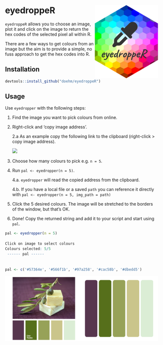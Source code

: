 
# eyedroppeR <img src='dev/images/hex1.png' align="right" height="240" />

`eyedroppeR` allows you to choose an image, plot it and click on the
image to return the hex codes of the selected pixel all within R.

There are a few ways to get colours from an image but the aim is to
provide a simple, no fuss approach to get the hex codes into R.

## Installation

``` r
devtools::install_github("doehm/eyedroppeR")
```

## Usage

Use `eyedropper` with the following steps:

1.  Find the image you want to pick colours from online.

2.  Right-click and ‘copy image address’.

    2.a As an example copy the following link to the clipboard
    (right-click \> copy image address).

    <img src='https://colorpalettes.net/wp-content/uploads/2015/05/cvetovaya-palitra-1781.png' />

3.  Choose how many colours to pick e.g. `n = 5`.

4.  Run `pal <- eyedropper(n = 5)`.

    4.a. `eyedropper` will read the copied address from the clipboard.

    4.b. If you have a local file or a saved `path` you can reference it
    directly with `pal <- eyedropper(n = 5, img_path = path)`

5.  Click the 5 desired colours. The image will be stretched to the
    borders of the window, but that’s OK.

6.  Done! Copy the returned string and add it to your script and start
    using `pal`.

``` r
pal <- eyedropper(n = 5)

Click on image to select colours
Colours selected: 5/5
 ------ pal ------
               

pal <- c('#57364e', '#566f1b', '#97a258', '#cac58b', '#dbedd5')
```

<img src='dev/images/cheese.png' align="center"/>
